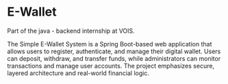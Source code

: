 # E-Wallet
Part of the java - backend internship at VOIS.

The Simple E-Wallet System is a Spring Boot-based web application that allows users to
register, authenticate, and manage their digital wallet. Users can deposit, withdraw, and
transfer funds, while administrators can monitor transactions and manage user accounts.
The project emphasizes secure, layered architecture and real-world financial logic. 

